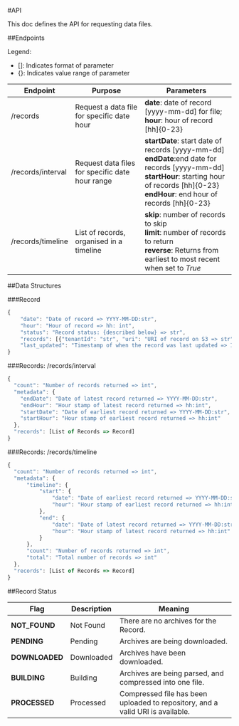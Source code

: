 #API

This doc defines the API for requesting data files.

##Endpoints

Legend:
  - []: Indicates format of parameter
  - {}: Indicates value range of parameter

|Endpoint|Purpose|Parameters|
|--------|-------|----------|
|/records|Request a data file for specific date hour|  **date**: date of record [yyyy-mm-dd] for file; <br/> **hour**: hour of record [hh]{0-23}|
|/records/interval|Request data files for specific  date hour range| **startDate**: start date of records [yyyy-mm-dd] <br/> **endDate**:end date for records [yyyy-mm-dd] <br/> **startHour**: starting hour of records [hh]{0-23}<br/> **endHour**: end hour of records [hh]{0-23}|
|/records/timeline|List of records, organised in a timeline|**skip**: number of records to skip <br/> **limit**: number of records to return <br/> **reverse**: Returns from earliest to most recent when set to *True*|

##Data Structures

###Record
```javascript
{
	"date": "Date of record => YYYY-MM-DD:str",
	"hour": "Hour of record => hh: int",
	"status": "Record status: {described below} => str",
	"records": [{"tenantId": "str", "uri": "URI of record on S3 => str"}],
	"last_updated": "Timestamp of when the record was last updated => ISO8601:YYYY-MM-DD HH:MM:SS:str"	
}
```

###Records: /records/interval

```javascript
{
  "count": "Number of records returned => int",
  "metadata": {
    "endDate": "Date of latest record returned => YYYY-MM-DD:str",
    "endHour": "Hour stamp of latest record returned => hh:int",
    "startDate": "Date of earliest record returned => YYYY-MM-DD:str",
    "startHour": "Hour stamp of earliest record returned => hh:int"
  },
  "records": [List of Records => Record]
}
```

###Records: /records/timeline

```javascript
{
  "count": "Number of records returned => int",
  "metadata": {
	  "timeline": {
		  "start": {
			  "date": "Date of earliest record returned => YYYY-MM-DD:str",
			  "hour": "Hour stamp of earliest record returned => hh:int"
		  },
		  "end": {
			  "date": "Date of latest record returned => YYYY-MM-DD:str",
			  "hour": "Hour stamp of latest record returned => hh:int"		  
		  }
	  },
	  "count": "Number of records returned => int",
	  "total": "Total number of records => int"
  },
  "records": [List of Records => Record]
}
```

##Record Status

|Flag|Description|Meaning|
|-----|--------------|----------|
|**NOT_FOUND**|Not Found|There are no archives for the Record.|
|**PENDING**|Pending|Archives are being downloaded.|
|**DOWNLOADED**|Downloaded|Archives have been downloaded.|
|**BUILDING**|Building|Archives are being parsed, and compressed into one file.|
|**PROCESSED**|Processed|Compressed file has been uploaded to repository, and a valid URI is available.|